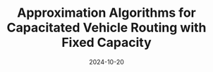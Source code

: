 ---
title: "Approximation Algorithms for Capacitated Vehicle Routing with Fixed Capacity"
collection: talks
type: "Talk"
# permalink: /talks/2012-03-01-talk-1
venue: "<a href='https://conf.orsc.org.cn/conferences/detail?id=25'>Second Forum for New Researchers in Operations Research</a> of Operations Research Society of China"
date: 2024-10-20
location: "Guiyang, Guizhou, China"
---